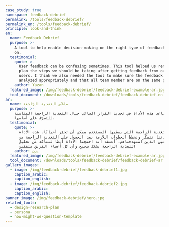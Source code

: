 ```yaml
---
case_study: true
namespace: feedback-debrief
permalink: /tools/feedback-debrief/
permalink_en: /tools/feedback-debrief/
principle: look-and-think
en:
  name: Feedback Debrief
  purpose: >-
    A tool to help enable decision-making on the right type of feedback to act
    on.
  testimonial:
    quote: >-
      User feedback can be confusing sometimes. This tool helped us reflect and
      plan the steps we should be taking after getting feedback from our target
      users. I think we also needed the tool to make sure the feedback was
      analyzed appropriately and that all team member are on the same page.
    author: Yazan
  featured_image: /img/feedback-debrief/feedback-debrief-example-ar.jpg
  tool_document: /downloads/tools/feedback-debrief/feedback-debrief-en.pdf
ar:
  name: ملخّص التغذية الرّاجعة
  purpose: >-
    تساعد هذه الأداة في تحديد القرار الصائب حيال التغذية الراجعة المناسبة
    للتصرّف على أساسها.
  testimonial:
    quote: >-
      التغذية الراجعة التي يعطيها المستخدم ممكن أن تحيّر أحيانًا. هذه الأداة
      ساعدتنا نتفكّر ونخطط الخطوات اللازمة بعد الحصول على التغذية الراجعة من
      المستخدمين الذين استهدفناهم. أعتقد أنه احتجنا الأداة أيضًا لنتأكد من تحليل
      التغذية الراجعة بشكل صحيح وأن كل أعضاء الفريق متفقين
    author: يزن
  featured_image: /img/feedback-debrief/feedback-debrief-example-ar.jpg
  tool_document: /downloads/tools/feedback-debrief/feedback-debrief-ar.pdf
gallery_images:
  - image: /img/feedback-debrief/feedback-debrief1.jpg
    caption_arabic:
    caption_english:
  - image: /img/feedback-debrief/feedback-debrief2.jpg
    caption_arabic:
    caption_english:
banner_image: /img/feedback-debrief/hero.jpg
related_tools:
  - design-research-plan
  - persona
  - how-might-we-question-template
---
```


